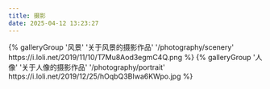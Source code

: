 ```yaml
---
title: 摄影
date: 2025-04-12 13:23:27
---
```

<div class="gallery-group-main">
{% galleryGroup '风景' '关于风景的摄影作品' '/photography/scenery' https://i.loli.net/2019/11/10/T7Mu8Aod3egmC4Q.png %}
{% galleryGroup '人像' '关于人像的摄影作品' '/photography/portrait' https://i.loli.net/2019/12/25/hOqbQ3BIwa6KWpo.jpg %}
</div>
